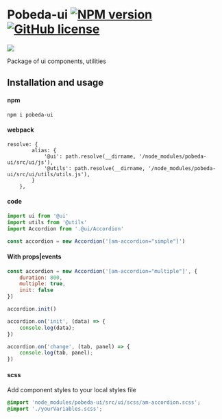 [npm-url]: https://www.npmjs.com/package/nunjucks-template-loader
[npm-image]: https://img.shields.io/badge/npm-v0.5.0-blue

[logo-url]: https://xn---63-5cdesg4ei.xn--p1ai/
[logo-image]: https://xn---63-5cdesg4ei.xn--p1ai/src/assets/icons/logo_main.svg

[license-image]: https://img.shields.io/badge/license-MIT-blue.svg
[license-url]: https://github.com/truerk/pobeda-ui/blob/master/LICENSE

# Pobeda-ui [![NPM version][npm-image]][npm-url] [![GitHub license][license-image]][license-url]

[![][logo-image]][logo-url]

Package of ui components, utilities

## Installation and usage

#### npm
```
npm i pobeda-ui
```

#### webpack

```
resolve: {
        alias: {
            '@ui': path.resolve(__dirname, '/node_modules/pobeda-ui/src/ui/js'),
            '@utils': path.resolve(__dirname, '/node_modules/pobeda-ui/src/ui/utils/utils.js'),
        }
    },
```

#### code

```js
import ui from '@ui'
import utils from '@utils'
import Accordion from '.@ui/Accordion'

const accordion = new Accordion('[am-accordion="simple"]')
```

#### With props|events

```js
const accordion = new Accordion('[am-accordion="multiple"]', {
    duration: 800,
    multiple: true,
    init: false
})

accordion.init()

accordion.on('init', (data) => {
    console.log(data);
})

accordion.on('change', (tab, panel) => {
    console.log(tab, panel);
})
```

#### scss
Add component styles to your local styles file
```scss
@import 'node_modules/pobeda-ui/src/ui/scss/am-accordion.scss';
@import './yourVariables.scss';
```